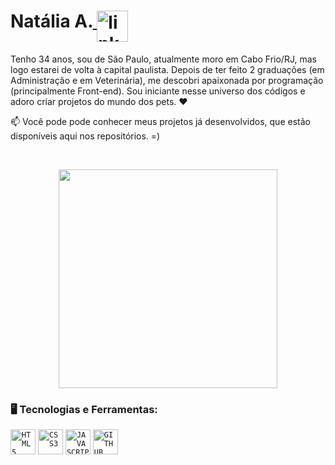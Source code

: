  <h1 align="left">Natália A.<a href="https://www.linkedin.com/in/natalia-a-809153125/">
    <img width="50px" src="https://i.ibb.co/RyZx12b/linkedin.png" alt="linkedin" style="vertical-align:top;">
  </a>
 </h1>

Tenho 34 anos, sou de São Paulo, atualmente moro em Cabo Frio/RJ, mas logo estarei de volta à capital paulista.
Depois de ter feito 2 graduações (em Administração e em Veterinária), me descobri apaixonada por programação (principalmente Front-end). 
Sou iniciante nesse universo dos códigos e adoro criar projetos do mundo dos pets.  ❤

📫 Você pode pode conhecer meus projetos já desenvolvidos, que estão disponíveis aqui nos repositórios. =)

</br>



<p align="center">
  <img src="https://super.abril.com.br/wp-content/uploads/2016/09/super_imggato_digitando_0.gif" width="350">
</p>

### 🖥️ Tecnologias e Ferramentas: 
<code><img width="40px" src="https://cdn.jsdelivr.net/gh/devicons/devicon/icons/html5/html5-original-wordmark.svg" title = "HTML5"/></code>
<code><img width="40px" src="https://cdn.jsdelivr.net/gh/devicons/devicon/icons/css3/css3-original-wordmark.svg" title = "CSS3"/></code>
<code><img width="40px" src="https://cdn.jsdelivr.net/gh/devicons/devicon/icons/javascript/javascript-original.svg" title = "JAVASCRIPT"/></code>
<code><img width="40px" src="https://cdn.jsdelivr.net/gh/devicons/devicon/icons/github/github-original.svg" title = "GITHUB"/></code>



</br>
</br>
</br>

